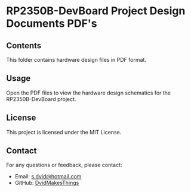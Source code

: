 # RP2350B-DevBoard Project Design Documents PDF's

## Contents
This folder contains hardware design files in PDF format.

## Usage
Open the PDF files to view the hardware design schematics for the RP2350B-DevBoard project.

## License
This project is licensed under the MIT License.

## Contact
For any questions or feedback, please contact:
- Email: [s.dvid@hotmail.com](mailto:s.dvid@hotmail.com)
- GitHub: [DvidMakesThings](https://github.com/DvidMakesThings)